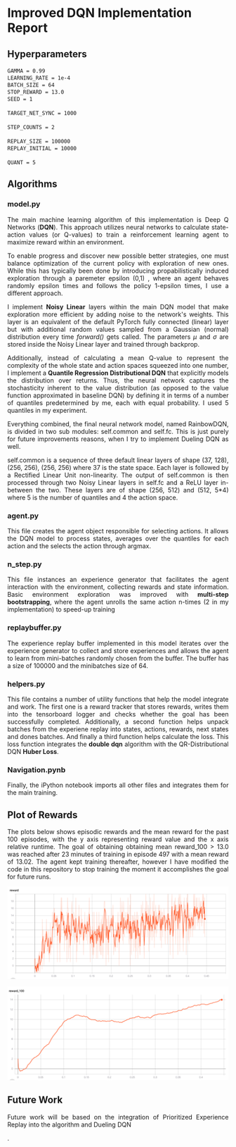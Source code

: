 # Improved DQN Implementation Report

## Hyperparameters

    GAMMA = 0.99
    LEARNING_RATE = 1e-4
    BATCH_SIZE = 64
    STOP_REWARD = 13.0
    SEED = 1

    TARGET_NET_SYNC = 1000

    STEP_COUNTS = 2

    REPLAY_SIZE = 100000
    REPLAY_INITIAL = 10000

    QUANT = 5

## Algorithms

### model.py

<p align=justify>The main machine learning algorithm of this implementation is Deep Q Networks (<b>DQN</b>). This approach utilizes neural networks to calculate state-action values (or Q-values) to train a reinforcement learning agent to maximize reward within an environment.</p>

<p align=justify>To enable progress and discover new possible better strategies, one must balance optimization of the current policy with exploration of new ones. While this has typically been done by introducing propabilistically induced exploration through a paremeter epsilon (0,1) , where an agent behaves randomly epsilon times and follows the policy 1-epsilon times, I use a different approach.</p>

<p align=justify>I implement <b>Noisy Linear</b> layers within the main DQN model that make exploration more efficient by adding noise to the network's weights. This layer is an equivalent of the default PyTorch fully connected (linear) layer but with additional random values sampled from a Gaussian (normal) distribution every time <i>forward()</i> gets called. The parameters <i>µ</i> and <i>σ</i> are stored inside the Noisy Linear layer and trained through backprop.</p>

<p align=justify>Additionally, instead of calculating a mean Q-value to represent the complexity of the whole state and action spaces squeezed into one number, I implement a <b>Quantile Regression Distributional DQN</b> that explicitly models the distribution over returns. Thus, the neural network captures the stochasticity inherent to the value distribution (as opposed to the value function approximated in baseline DQN) by defining it in terms of a number of quantiles predetermined by me, each with equal probability. I used 5 quantiles in my experiment.</p>

<p align=justify>Everything combined, the final neural network model, named RainbowDQN, is divided in two sub modules: self.common and self.fc. This is just purely for future improvements reasons, when I try to implement Dueling DQN as well.</p>

<p align=justify> self.common is a sequence of three default linear layers of shape (37, 128), (256, 256), (256, 256) where 37 is the state space. Each layer is followed by a Rectified Linear Unit non-linearity. The output of self.common is then processed through two Noisy Linear layers in self.fc and a ReLU layer in-between the two. These layers are of shape (256, 512) and (512, 5*4) where 5 is the number of quantiles and 4 the action space.</p> 

### agent.py

<p align=justify>This file creates the agent object responsible for selecting actions. It allows the DQN model to process states, averages over the quantiles for each action and the selects the action through argmax.</p>

### n_step.py

<p align=justify>This file instances an experience generator that facilitates the agent interaction with the environment, collecting rewards and state information. Basic environment exploration was improved with <b>multi-step bootstrapping</b>, where the agent unrolls the same action n-times (2 in my implementation) to speed-up training</p>

### replaybuffer.py

<p align=justify>The experience replay buffer implemented in this model iterates over the experience generator to collect and store experiences and allows the agent to learn from mini-batches randomly chosen from the buffer. The buffer has a size of 100000 and the minibatches size of 64.</p>

### helpers.py

<p align=justify>This file contains a number of utility functions that help the model integrate and work. The first one is a reward tracker that stores rewards, writes them into the tensorboard logger and checks whether the goal has been successfully completed. Additionally, a second function helps unpack batches from the experiene replay into states, actions, rewards, next states and dones batches. And finally a third function helps calculate the loss. This loss function integrates the <b>double dqn</b> algorithm with the QR-Distributional DQN <b>Huber Loss</b>.</p>

### Navigation.pynb

<p align=justify>Finally, the iPython notebook imports all other files and integrates them for the main training.</p>

## Plot of Rewards

<p align=justify> The plots below shows episodic rewards and the mean reward for the past 100 episodes, with the y axis representing reward value and the x axis relative runtime. The goal of obtaining obtaining mean reward_100 > 13.0 was reached after 23 minutes of training in episode 497 with a mean reward of 13.02. The agent kept training thereafter, however I have modified the code in this repository to stop training the moment it accomplishes the goal for future runs.</p>

<p align="center"><img src="https://github.com/inigo-irigaray/DQN-Navigation/blob/master/imgs/reward_plot.png"></p>

<p align="center"><img src="https://github.com/inigo-irigaray/DQN-Navigation/blob/master/imgs/reward100_plot.png"></p>

## Future Work

<p align=justify> Future work will be based on the integration of Prioritized Experience Replay into the algorithm and Dueling DQN</p>.
